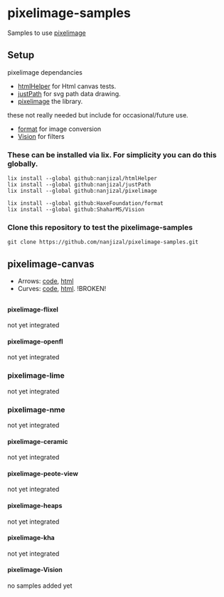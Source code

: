 # pixelimage-samples
Samples to use [pixelimage](https://github.com/nanjizal/pixelimage/)

## Setup
pixelimage dependancies
- [htmlHelper](https://github.com/nanjizal/htmlHelper/) for Html canvas tests.
- [justPath](https://github.com/nanjizal/justPath/) for svg path data drawing.
- [pixelimage](https://github.com/nanjizal/pixelimage/) the library.
  
these not really needed but include for occasional/future use.
- [format](https://github.com/HaxeFoundation/format/) for image conversion
- [Vision](https://github.com/ShaharMS/Vision) for filters
  
### These can be installed via lix. For simplicity you can do this globally.
```
lix install --global github:nanjizal/htmlHelper
lix install --global github:nanjizal/justPath
lix install --global github:nanjizal/pixelimage
```
```
lix install --global github:HaxeFoundation/format
lix install --global github:ShaharMS/Vision
```
### Clone this repository to test the pixelimage-samples
```
git clone https://github.com/nanjizal/pixelimage-samples.git
```

## pixelimage-canvas
  - Arrows: [code](/src/pixelimage_samples/pixelimage_canvas/Arrows.hx), [html](https://nanjizal.github.io/pixelimage-samples/bin/canvas_arrows.html)
  - Curves: [code](/src/pixelimage_samples/pixelimage_canvas/Curves.hx), [html](https://nanjizal.github.io/pixelimage-samples/bin/canvas_curves.html). !BROKEN!
  
  
  
## 
#### pixelimage-flixel
not yet integrated

#### pixelimage-openfl
not yet integrated

### pixelimage-lime
not yet integrated

### pixelimage-nme
not yet integrated

#### pixelimage-ceramic
not yet integrated

#### pixelimage-peote-view
not yet integrated

#### pixelimage-heaps
not yet integrated

#### pixelimage-kha
not yet integrated

#### pixelimage-Vision
no samples added yet